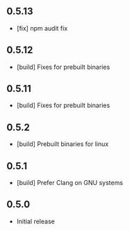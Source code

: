 ## 0.5.13

- [fix] npm audit fix

## 0.5.12

- [build] Fixes for prebuilt binaries

## 0.5.11

- [build] Fixes for prebuilt binaries

## 0.5.2

- [build] Prebuilt binaries for linux

## 0.5.1

- [build] Prefer Clang on GNU systems

## 0.5.0

- Initial release
